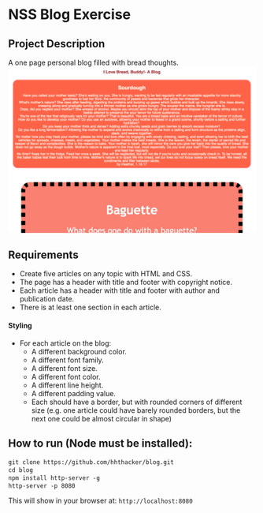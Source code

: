 # NSS Blog Exercise

## Project Description
A one page personal blog filled with bread thoughts.
![Blog Screengrab](https://raw.githubusercontent.com/hhthacker/blog/readme/blogpreview.png)

## Requirements
- Create five articles on any topic with HTML and CSS.
- The page has a header with title and footer with copyright notice.
- Each article has a header with title and footer with author and publication date.
- There is at least one section in each article.

#### Styling
- For each article on the blog:
	- A different background color.
	- A different font family.
	- A different font size.
	- A different font color.
	- A different line height.
	- A different padding value.
	- Each should have a border, but with rounded corners of different size (e.g. one article could have barely rounded borders, but the next one could be almost circular in shape)

## How to run (Node must be installed):
```
git clone https://github.com/hhthacker/blog.git
cd blog
npm install http-server -g
http-server -p 8080
```

This will show in your browser at: ```http://localhost:8080```

